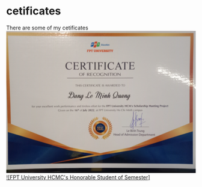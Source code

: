# cetificates
There are some of my cetificates
![FPT University HCMC's Huting Scholarship Project](https://raw.githubusercontent.com/quangdlm/cetificates/main/FPT%20university%20HCMC's%20Hunting%20scholarship%20Project.jpg)
[![FPT University HCMC's Honorable Student of Semester]
](https://raw.githubusercontent.com/quangdlm/cetificates/main/Honorable%20student%20of%20semester.jpg)
